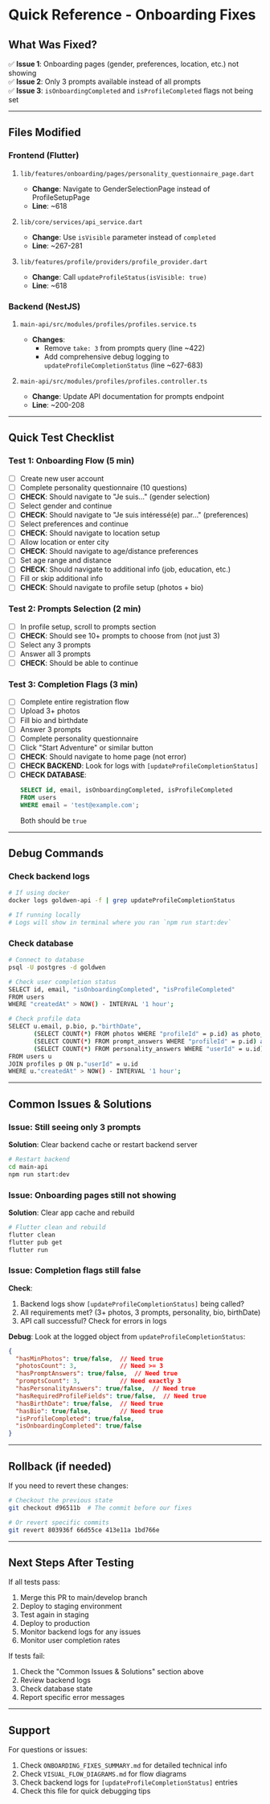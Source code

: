 # Quick Reference - Onboarding Fixes

## What Was Fixed?

✅ **Issue 1**: Onboarding pages (gender, preferences, location, etc.) not showing  
✅ **Issue 2**: Only 3 prompts available instead of all prompts  
✅ **Issue 3**: `isOnboardingCompleted` and `isProfileCompleted` flags not being set

---

## Files Modified

### Frontend (Flutter)
1. `lib/features/onboarding/pages/personality_questionnaire_page.dart`
   - **Change**: Navigate to GenderSelectionPage instead of ProfileSetupPage
   - **Line**: ~618

2. `lib/core/services/api_service.dart`
   - **Change**: Use `isVisible` parameter instead of `completed`
   - **Line**: ~267-281

3. `lib/features/profile/providers/profile_provider.dart`
   - **Change**: Call `updateProfileStatus(isVisible: true)`
   - **Line**: ~618

### Backend (NestJS)
1. `main-api/src/modules/profiles/profiles.service.ts`
   - **Changes**: 
     - Remove `take: 3` from prompts query (line ~422)
     - Add comprehensive debug logging to `updateProfileCompletionStatus` (line ~627-683)

2. `main-api/src/modules/profiles/profiles.controller.ts`
   - **Change**: Update API documentation for prompts endpoint
   - **Line**: ~200-208

---

## Quick Test Checklist

### Test 1: Onboarding Flow (5 min)
- [ ] Create new user account
- [ ] Complete personality questionnaire (10 questions)
- [ ] **CHECK**: Should navigate to "Je suis..." (gender selection)
- [ ] Select gender and continue
- [ ] **CHECK**: Should navigate to "Je suis intéressé(e) par..." (preferences)
- [ ] Select preferences and continue
- [ ] **CHECK**: Should navigate to location setup
- [ ] Allow location or enter city
- [ ] **CHECK**: Should navigate to age/distance preferences
- [ ] Set age range and distance
- [ ] **CHECK**: Should navigate to additional info (job, education, etc.)
- [ ] Fill or skip additional info
- [ ] **CHECK**: Should navigate to profile setup (photos + bio)

### Test 2: Prompts Selection (2 min)
- [ ] In profile setup, scroll to prompts section
- [ ] **CHECK**: Should see 10+ prompts to choose from (not just 3)
- [ ] Select any 3 prompts
- [ ] Answer all 3 prompts
- [ ] **CHECK**: Should be able to continue

### Test 3: Completion Flags (3 min)
- [ ] Complete entire registration flow
- [ ] Upload 3+ photos
- [ ] Fill bio and birthdate
- [ ] Answer 3 prompts
- [ ] Complete personality questionnaire
- [ ] Click "Start Adventure" or similar button
- [ ] **CHECK**: Should navigate to home page (not error)
- [ ] **CHECK BACKEND**: Look for logs with `[updateProfileCompletionStatus]`
- [ ] **CHECK DATABASE**: 
   ```sql
   SELECT id, email, isOnboardingCompleted, isProfileCompleted 
   FROM users 
   WHERE email = 'test@example.com';
   ```
   Both should be `true`

---

## Debug Commands

### Check backend logs
```bash
# If using docker
docker logs goldwen-api -f | grep updateProfileCompletionStatus

# If running locally
# Logs will show in terminal where you ran `npm run start:dev`
```

### Check database
```bash
# Connect to database
psql -U postgres -d goldwen

# Check user completion status
SELECT id, email, "isOnboardingCompleted", "isProfileCompleted" 
FROM users 
WHERE "createdAt" > NOW() - INTERVAL '1 hour';

# Check profile data
SELECT u.email, p.bio, p."birthDate", 
       (SELECT COUNT(*) FROM photos WHERE "profileId" = p.id) as photo_count,
       (SELECT COUNT(*) FROM prompt_answers WHERE "profileId" = p.id) as prompt_count,
       (SELECT COUNT(*) FROM personality_answers WHERE "userId" = u.id) as personality_count
FROM users u
JOIN profiles p ON p."userId" = u.id
WHERE u."createdAt" > NOW() - INTERVAL '1 hour';
```

---

## Common Issues & Solutions

### Issue: Still seeing only 3 prompts
**Solution**: Clear backend cache or restart backend server
```bash
# Restart backend
cd main-api
npm run start:dev
```

### Issue: Onboarding pages still not showing
**Solution**: Clear app cache and rebuild
```bash
# Flutter clean and rebuild
flutter clean
flutter pub get
flutter run
```

### Issue: Completion flags still false
**Check**:
1. Backend logs show `[updateProfileCompletionStatus]` being called?
2. All requirements met? (3+ photos, 3 prompts, personality, bio, birthDate)
3. API call successful? Check for errors in logs

**Debug**: Look at the logged object from `updateProfileCompletionStatus`:
```json
{
  "hasMinPhotos": true/false,  // Need true
  "photosCount": 3,            // Need >= 3
  "hasPromptAnswers": true/false,  // Need true
  "promptsCount": 3,           // Need exactly 3
  "hasPersonalityAnswers": true/false,  // Need true
  "hasRequiredProfileFields": true/false,  // Need true
  "hasBirthDate": true/false,  // Need true
  "hasBio": true/false,        // Need true
  "isProfileCompleted": true/false,
  "isOnboardingCompleted": true/false
}
```

---

## Rollback (if needed)

If you need to revert these changes:

```bash
# Checkout the previous state
git checkout d96511b  # The commit before our fixes

# Or revert specific commits
git revert 803936f 66d55ce 413e11a 1bd766e
```

---

## Next Steps After Testing

If all tests pass:
1. Merge this PR to main/develop branch
2. Deploy to staging environment
3. Test again in staging
4. Deploy to production
5. Monitor backend logs for any issues
6. Monitor user completion rates

If tests fail:
1. Check the "Common Issues & Solutions" section above
2. Review backend logs
3. Check database state
4. Report specific error messages

---

## Support

For questions or issues:
1. Check `ONBOARDING_FIXES_SUMMARY.md` for detailed technical info
2. Check `VISUAL_FLOW_DIAGRAMS.md` for flow diagrams
3. Check backend logs for `[updateProfileCompletionStatus]` entries
4. Check this file for quick debugging tips

